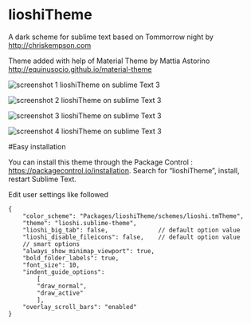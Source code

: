 lioshiTheme
===========

A dark scheme for sublime text based on Tommorrow night by http://chriskempson.com

Theme added with help of Material Theme by Mattia Astorino http://equinusocio.github.io/material-theme

![screenshot 1 lioshiTheme on sublime Text 3](https://raw.github.com/lioshi/lioshiScheme/master/images/example.png)

![screenshot 2 lioshiTheme on sublime Text 3](https://raw.github.com/lioshi/lioshiScheme/master/images/example2.png)

![screenshot 3 lioshiTheme on sublime Text 3](https://raw.github.com/lioshi/lioshiScheme/master/images/example3.png)

![screenshot 4 lioshiTheme on sublime Text 3](https://raw.github.com/lioshi/lioshiScheme/master/images/example4.png)

#Easy installation

You can install this theme through the Package Control : https://packagecontrol.io/installation. Search for “lioshiTheme”, install, restart Sublime Text.

Edit user settings like followed

	{
        "color_scheme": "Packages/lioshiTheme/schemes/lioshi.tmTheme",
        "theme": "lioshi.sublime-theme",
        "lioshi_big_tab": false,              // default option value
        "lioshi_disable_fileicons": false,    // default option value 
        // smart options
        "always_show_minimap_viewport": true,                               
        "bold_folder_labels": true,           
        "font_size": 10,
        "indent_guide_options":
            [
            "draw_normal",
            "draw_active"
            ],
        "overlay_scroll_bars": "enabled" 
	}

